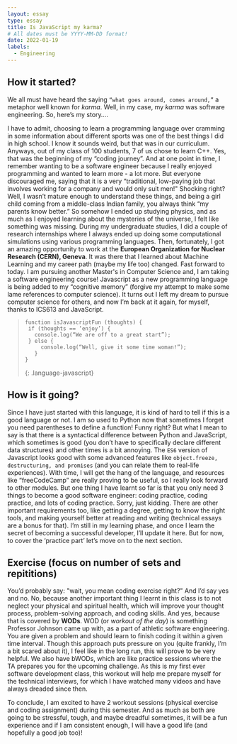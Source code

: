 ```yaml
---
layout: essay
type: essay
title: Is JavaScript my karma?
# All dates must be YYYY-MM-DD format!
date: 2022-01-19
labels:
  - Engineering
---
```


## How it started?

We all must have heard the saying `“what goes around, comes around,”` a metaphor well known for *karma*. Well, in my case, my *karma* was software engineering. So, here’s my story….

I have to admit, choosing to learn a programming language over cramming in some information about different sports was one of the best things I did in high school. I know it sounds weird, but that was in our curriculum. Anyways, out of my class of 100 students, 7 of us chose to learn C++. Yes, that was the beginning of my “coding journey”. And at one point in time, I remember wanting to be a software engineer because I really enjoyed programming and wanted to learn more - a lot more. But everyone discouraged me, saying that it is a very “traditional, low-paying job that involves working for a company and would only suit men!" Shocking right? Well, I wasn’t mature enough to understand these things, and being a girl child coming from a middle-class Indian family, you always think “my parents know better.” So somehow I ended up studying physics, and as much as I enjoyed learning about the mysteries of the universe, I felt like something was missing.  During my undergraduate studies, I did a couple of research internships where I always ended up doing some computational simulations using various programming languages. Then, fortunately, I got an amazing opportunity to work at the **European Organization for Nuclear Research (CERN), Geneva**. It was there that I learned about Machine Learning and my career path (maybe my life too) changed. Fast forward to today. I am pursuing another Master's in Computer Science and, I am taking a software engineering course! Javascript as a new programming language is being added to my “cognitive memory” (forgive my attempt to make some lame references to computer science). It turns out I left my dream to pursue computer science for others, and now I’m back at it again, for myself, thanks to ICS613 and JavaScript. 



>
> ~~~
> function isJavascriptFun (thoughts) {
>  if (thoughts == ‘enjoy’) {
>    console.log(“We are off to a great start”);
>  } else {
>      console.log(“Well, give it some time woman!”);
>    }
> }
> ~~~
> {: .language-javascript}
> 
 

## How is it going?

Since I have just started with this language, it is kind of hard to tell if this is a good language or not. I am so used to Python now that sometimes I forget you need parentheses to define a function! Funny right? But what I mean to say is that there is a syntactical difference between Python and JavaScript, which sometimes is good (you don’t have to specifically declare different data structures) and other times is a bit annoying. The `ES6` version of Javascript looks good with some advanced features like `object.freeze, destructuring, and promises` (and you can relate them to real-life experiences). With time, I will get the hang of the language, and resources like “freeCodeCamp” are really proving to be useful, so I really look forward to other modules. But one thing I have learnt so far is that you only need 3 things to become a good software engineer: coding practice, coding practice, and lots of coding practice. Sorry, just kidding. There are other important requirements too, like getting a degree, getting to know the right tools, and making yourself better at reading and writing (technical essays are a bonus for that). I’m still in my learning phase, and once I learn the secret of becoming a successful developer, I’ll update it here. But for now, to cover the ‘practice part’ let’s move on to the next section.

## Exercise (focus on number of sets and repititions)

You’d probably say: "wait, you mean coding exercise right?" And I’d say yes and no. No, because another important thing I learnt in this class is to not neglect your physical and spiritual health, which will improve your thought process, problem-solving approach, and coding skills. And yes, because that is covered by **WODs**. WOD (or *workout of the day*) is something Professor Johnson came up with, as a part of athletic software engineering. You are given a problem and should learn to finish coding it within a given time interval. Though this approach puts pressure on you (quite frankly, I’m a bit scared about it), I feel like in the long run, this will prove to be very helpful. We also have bWODs, which are like practice sessions where the TA prepares you for the upcoming challenge. As this is my first ever software development class, this workout will help me prepare myself for the technical interviews, for which I have watched many videos and have always dreaded since then. 

To conclude, I am excited to have 2 workout sessions (physical exercise and coding assignment) during this semester. And as much as both are going to be stressful, tough, and maybe dreadful sometimes, it will be a fun experience and if I am consistent enough, I will have a good life (and hopefully a good job too)!

